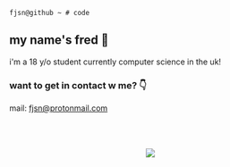 ```
fjsn@github ~ # code
```
## my name's fred 👋
i'm a 18 y/o student currently computer science in the uk!

### want to get in contact w me? 👇<br/>
mail: fjsn@protonmail.com

<p align="center" style="margin-top: 4rem">
  <a href="https://skillicons.dev">
    <img src="https://skillicons.dev/icons?i=git,js,ts,html,css,nodejs,react,nextjs,tailwind,java,kotlin,py,c,mongodb,mysql,redis,prisma,docker&perline=6" />
    
  </a>
</p>